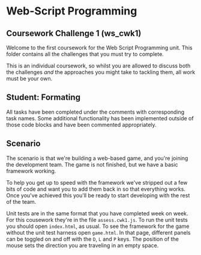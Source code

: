 # Web-Script Programming
## Coursework Challenge 1 (ws_cwk1)

Welcome to the first coursework for the Web Script Programming unit.  This folder contains all the challenges that you must try to complete.

This is an individual coursework, so whilst you are allowed to discuss both the challenges _and_ the approaches you might take to tackling them, all work must be your own.

## Student: Formating
All tasks have been completed under the comments with corresponding task names. Some additional functionality has been implemented outside of those code blocks and have been commented appropriately. 

## Scenario

The scenario is that we're building a web-based game, and you're joining the development team.  The game is not finished, but we have a basic framework working.

To help you get up to speed with the framework we've stripped out a few bits of code and want you to add them back in so that everything works.  Once you've achieved this you'll be ready to start developing with the rest of the team.

Unit tests are in the same format that you have completed week on week.  For this cousework they're in the file `assess.cwk1.js`.  To run the unit tests you should open `index.html`, as usual.  To see the framework for the game without the unit test harness open `game.html`.  In that page, different panels can be toggled on and off with the `D`, `L` and `P` keys. The position of the mouse sets the direction you are traveling in an empty space.




